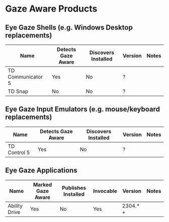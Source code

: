 # Gaze Aware Products

## Eye Gaze Shells (e.g. Windows Desktop replacements)

| Name | Detects Gaze Aware | Discovers Installed | Version | Notes |
| --- | --- | --- | --- | --- |
| TD Communicator 5 | Yes | No | ? | |
| TD Snap           | No  | No | ? | |

## Eye Gaze Input Emulators (e.g. mouse/keyboard replacements)

| Name | Detects Gaze Aware | Discovers Installed | Version | Notes |
| --- | --- | --- | --- | --- |
| TD Control 5 | Yes | No | ? | |

## Eye Gaze Applications

| Name | Marked Gaze Aware | Publishes Installed | Invocable | Version | Notes |
| --- | --- | --- | --- | --- | --- |
| Ability Drive | Yes | No | Yes | 2304.* + | |
